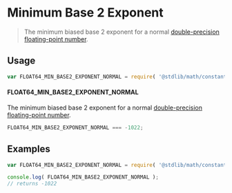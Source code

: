 Minimum Base 2 Exponent
===

> The minimum biased base 2 exponent for a normal [double-precision floating-point number][ieee754].

<!-- <usage> -->

## Usage

``` javascript
var FLOAT64_MIN_BASE2_EXPONENT_NORMAL = require( '@stdlib/math/constants/float64-min-base2-exponent-normal' );
```

#### FLOAT64_MIN_BASE2_EXPONENT_NORMAL

The minimum biased base 2 exponent for a normal [double-precision floating-point number][ieee754].

``` javascript
FLOAT64_MIN_BASE2_EXPONENT_NORMAL === -1022;
```

<!-- </usage> -->


<!-- <examples> -->

## Examples

``` javascript
var FLOAT64_MIN_BASE2_EXPONENT_NORMAL = require( '@stdlib/math/constants/float64-min-base2-exponent-normal' );

console.log( FLOAT64_MIN_BASE2_EXPONENT_NORMAL );
// returns -1022
```

<!-- </examples> -->


<!-- <links> -->

[ieee754]: https://en.wikipedia.org/wiki/IEEE_754-1985

<!-- </links> -->
